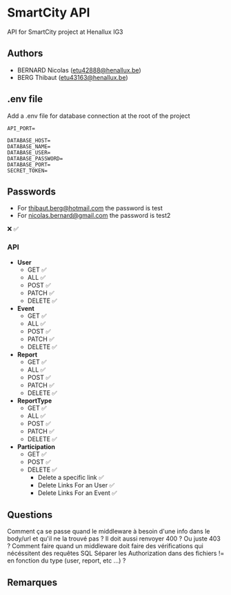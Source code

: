 # SmartCity API
API for SmartCity project at Henallux IG3

## Authors
- BERNARD Nicolas (etu42888@henallux.be)
- BERG Thibaut (etu43163@henallux.be)

## .env file
Add a .env file for database connection at the root of the project

```
API_PORT=

DATABASE_HOST=
DATABASE_NAME=
DATABASE_USER=
DATABASE_PASSWORD=
DATABASE_PORT=
SECRET_TOKEN=
```

## Passwords
- For thibaut.berg@hotmail.com the password is test
- For nicolas.bernard@gmail.com the password is test2

❌ ✅
### API
- **User**
    - GET ✅
    - ALL ✅
    - POST ✅
    - PATCH ✅
    - DELETE ✅
- **Event**
    - GET ✅
    - ALL ✅
    - POST ✅
    - PATCH ✅
    - DELETE ✅
- **Report**
    - GET ✅
    - ALL ✅
    - POST ✅
    - PATCH ✅
    - DELETE ✅
- **ReportType**
    - GET ✅
    - ALL ✅
    - POST ✅
    - PATCH ✅
    - DELETE ✅
- **Participation**
  - GET ✅
  - POST ✅
  - DELETE ✅
    - Delete a specific link ✅
    - Delete Links For an User ✅
    - Delete Links For an Event ✅

## Questions
Comment ça se passe quand le middleware à besoin d'une info dans le body/url et qu'il ne la trouvé pas ? Il doit aussi renvoyer 400 ? Ou juste 403 ?
Comment faire quand un middleware doit faire des vérifications qui nécéssitent des requêtes SQL
Séparer les Authorization dans des fichiers != en fonction du type (user, report, etc ...) ?


## Remarques
